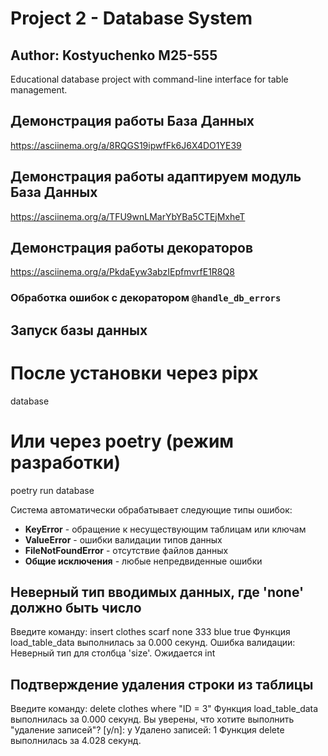 # Project 2 - Database System
## Author: Kostyuchenko M25-555

Educational database project with command-line interface for table management.

## Демонстрация работы База Данных

https://asciinema.org/a/8RQGS19ipwfFk6J6X4DO1YE39

## Демонстрация работы адаптируем модуль База Данных

https://asciinema.org/a/TFU9wnLMarYbYBa5CTEjMxheT

## Демонстрация работы декораторов

https://asciinema.org/a/PkdaEyw3abzIEpfmvrfE1R8Q8

### Обработка ошибок с декоратором `@handle_db_errors`

## Запуск базы данных
# После установки через pipx
database
# Или через poetry (режим разработки)
poetry run database

Система автоматически обрабатывает следующие типы ошибок:

- **KeyError** - обращение к несуществующим таблицам или ключам
- **ValueError** - ошибки валидации типов данных
- **FileNotFoundError** - отсутствие файлов данных
- **Общие исключения** - любые непредвиденные ошибки

## Неверный тип вводимых данных, где 'none' должно быть число
Введите команду: insert clothes scarf none 333 blue true
Функция load_table_data выполнилась за 0.000 секунд.
Ошибка валидации: Неверный тип для столбца 'size'. Ожидается int

## Подтверждение удаления строки из таблицы
Введите команду: delete clothes where "ID = 3"
Функция load_table_data выполнилась за 0.000 секунд.
Вы уверены, что хотите выполнить "удаление записей"? [y/n]: y
Удалено записей: 1
Функция delete выполнилась за 4.028 секунд.
